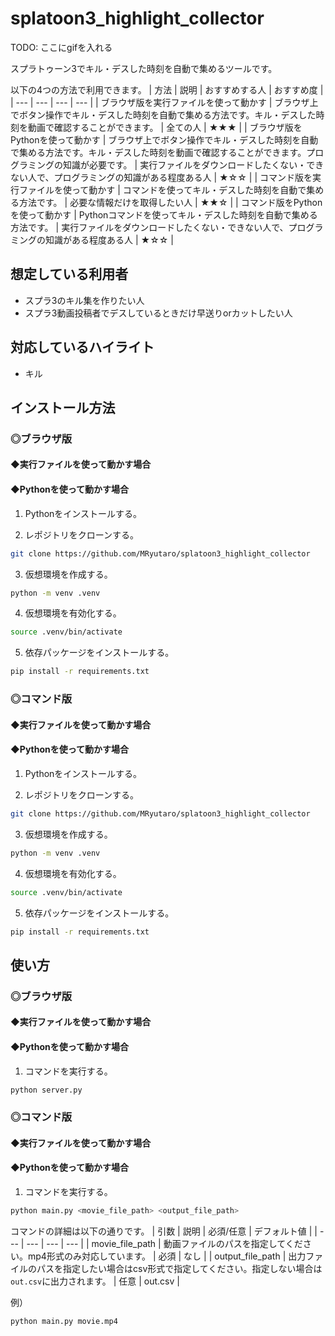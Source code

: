 # splatoon3_highlight_collector

TODO: ここにgifを入れる

スプラトゥーン3でキル・デスした時刻を自動で集めるツールです。

以下の4つの方法で利用できます。
| 方法 | 説明 | おすすめする人 | おすすめ度 |
| --- | --- | --- | --- |
| ブラウザ版を実行ファイルを使って動かす | ブラウザ上でボタン操作でキル・デスした時刻を自動で集める方法です。キル・デスした時刻を動画で確認することができます。 | 全ての人 | ★★★ |
| ブラウザ版をPythonを使って動かす | ブラウザ上でボタン操作でキル・デスした時刻を自動で集める方法です。キル・デスした時刻を動画で確認することができます。プログラミングの知識が必要です。 | 実行ファイルをダウンロードしたくない・できない人で、プログラミングの知識がある程度ある人 | ★☆☆ |
| コマンド版を実行ファイルを使って動かす | コマンドを使ってキル・デスした時刻を自動で集める方法です。 | 必要な情報だけを取得したい人 | ★★☆ |
| コマンド版をPythonを使って動かす | Pythonコマンドを使ってキル・デスした時刻を自動で集める方法です。 | 実行ファイルをダウンロードしたくない・できない人で、プログラミングの知識がある程度ある人 | ★☆☆ |

## 想定している利用者
- スプラ3のキル集を作りたい人
- スプラ3動画投稿者でデスしているときだけ早送りorカットしたい人

## 対応しているハイライト
- キル

## インストール方法
### ◎ブラウザ版
#### ◆実行ファイルを使って動かす場合

#### ◆Pythonを使って動かす場合
1. Pythonをインストールする。

2. レポジトリをクローンする。
```bash
git clone https://github.com/MRyutaro/splatoon3_highlight_collector
```

3. 仮想環境を作成する。
```bash
python -m venv .venv
```

4. 仮想環境を有効化する。
```bash
source .venv/bin/activate
```

5. 依存パッケージをインストールする。
```bash
pip install -r requirements.txt
```

### ◎コマンド版
#### ◆実行ファイルを使って動かす場合

#### ◆Pythonを使って動かす場合
1. Pythonをインストールする。

2. レポジトリをクローンする。
```bash
git clone https://github.com/MRyutaro/splatoon3_highlight_collector
```

3. 仮想環境を作成する。
```bash
python -m venv .venv
```

4. 仮想環境を有効化する。
```bash
source .venv/bin/activate
```

5. 依存パッケージをインストールする。
```bash
pip install -r requirements.txt
```

## 使い方
### ◎ブラウザ版
#### ◆実行ファイルを使って動かす場合

#### ◆Pythonを使って動かす場合
1. コマンドを実行する。
```bash
python server.py
```

### ◎コマンド版
#### ◆実行ファイルを使って動かす場合

#### ◆Pythonを使って動かす場合
1. コマンドを実行する。
```bash
python main.py <movie_file_path> <output_file_path>
```
コマンドの詳細は以下の通りです。
| 引数 | 説明 | 必須/任意 | デフォルト値 |
| --- | --- | --- | --- |
| movie_file_path | 動画ファイルのパスを指定してください。mp4形式のみ対応しています。 | 必須 | なし |
| output_file_path | 出力ファイルのパスを指定したい場合はcsv形式で指定してください。指定しない場合は`out.csv`に出力されます。 | 任意 | out.csv |

例）
```bash
python main.py movie.mp4
```
